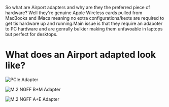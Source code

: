 So what are Airport adapters and why are they the preferred piece of hardware? Well they're genuine Apple Wireless cards pulled from MacBooks and iMacs meaning no extra configurations/kexts are required to get tis hardware up and running.Main issue is that they require an adapoter to PC hardware and are genrally bulkier making them unfavoable in laptops but perfect for desktops.

# What does an Airport adapted look like?

![PCIe Adapter](https://i.imgur.com/AUtNhiB.jpg)

![M.2 NGFF B+M Adapter](https://i.imgur.com/MNt8xqq.jpg)

![M.2 NGFF A+E Adapter](https://i.imgur.com/NLUpEl3.jpg)
